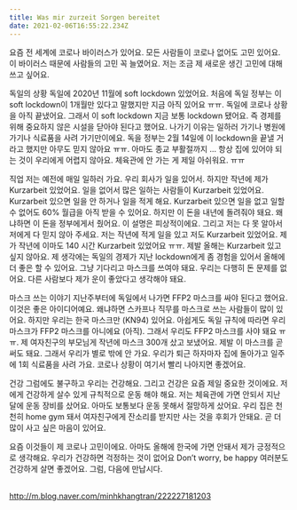 ```yaml
---
title: Was mir zurzeit Sorgen bereitet
date: 2021-02-06T16:55:22.234Z
---
```

요즘 전 세계에 코로나 바이러스가 있어요. 모든 사람들이 코로나 없어도 고민 있어요. 이 바이러스 때문에 사람들의 고민 꼭 늘였어요. 저는 조금 제 새로운 생긴 고민에 대해 쓰고 싶어요. 

독일의 상황
독일에 2020년 11월에 soft lockdown 있었어요. 처음에 독일 정부는 이 soft lockdown이 1개월만 있다고 말했지만 지금 아직  있어요 ㅠㅠ. 독일에 코로나 상황을 아직 끝냈어요. 그래서 이 soft lockdown 지금 보통 lockdown 됐어요. 즉 경제를 위해 중요하지 않은 시설을 닫아야 된다고 했어요. 나가기 이유는 일하러 가기나 병원에 가기나 식료품을 사려 가기만이에요. 
독을 정부는 2월 14일에 이 lockdown을 끝낼 거라고 했지만 아무도 믿지 않아요 ㅠㅠ. 아마도 종교 부활절까지 ...
항상 집에 있어야 되는 것이 우리에게 어렵지 않아요. 체육관에 안 가는 게 제일 아쉬워요. ㅠㅠ

직업
저는 예전에 매일 일하러 가요. 우리 회사가 일을 있어서. 하지만 작년에 제가 Kurzarbeit 있었어요. 일을 없어서 많은 일하는 사람들이 Kurzarbeit 있었어요. Kurzarbeit 있으면 일을 안 하거나 일을 적게 해요. Kurzarbeit 있으면 일을 없고 일할 수 없어도 60% 월급을 아직 받을 수 있어요. 하지만 이 돈을 내년에 돌려줘야 돼요. 왜냐하면 이 돈을 정부에게서 줬어요. 이 설명은 피상적이에요. 그리고 저는 다 못 알아서 저에게 다 믿지 않아 주세요. 
저는 작년에 적게 일을 있고 저도 Kurzarbeit 있었어요. 제가 작년에 이마도 140 시간 Kurzarbeit 있었어요 ㅠㅠ. 제발 올해는 Kurzarbeit 있고 싶지 않아요. 제 생각에는 독일의 경제가 지난 lockdown에게 좀 경험을 있어서 올해에 더 좋은 할 수 있어요. 그냥 기다리고 마스크를 쓰여야 돼요. 
우리는 다행히 돈 문제를 없어요. 다른 사람보다 제가 운이 좋았다고 생각해야 돼요. 

마스크 쓰는 이야기
지난주부터에 독일에서 나가면 FFP2 마스크를 싸야 된다고 했어요. 이것은 좋은 아이디어예요. 왜냐하면 스카프나 직무를 마스크로 쓰는 사람들이 많이 있어요. 하지만 우리는 한국 마스크만 (KN94) 있어요. 아쉽게도 독일 규칙에 따라면 우리 마스크가 FFP2 마스크를 아니에요 (아직). 그래서 우리도 FFP2 마스크를 사야 돼요 ㅠㅠ.  제 여자친구의 부모님게 작년에 마스크 300개 샀고 보냈어요. 제발 이 마스크를 곧 써도 돼요. 
그래서 우리가 별로 밖에 안 가요. 우리가 퇴근 하자마자 집에 돌아가고 일주에 1회 식료품을 사려 가요. 코로나 상황이 여기서 빨리 나아지면 좋겠어요. 

건강 
그럼에도 불구하고 우리는 건강해요. 그리고 건강은 요즘 제일 중요한 것이에요. 저에게 건강하게 살수 있게 규칙적으로 운동 해야 해요. 저는 체육관에 가면 안되서 지난 달에 운동 장비를 샀어요. 아마도 보통보다 운동 못해서 절망하게 샀어요. 우리 집은 천천히 home gym 돼서 여자친구에게 잔소리를 받지만 사는 것을 후회가 안돼요. 곧 더 많이 사고 싶은 마음이 있어요. 

요즘 이것들이 제 코로나 고민이에요. 
아마도 올해에 한국에 가면 안돼서 제가 긍정적으로 생각해요. 우리가 건강하면 걱정하는 것이 없어요
Don’t worry, be happy 
여러분도 건강하게 살면 좋겠어요. 그럼, 다음에 만납시다. 

\
http://m.blog.naver.com/minhkhangtran/222227181203